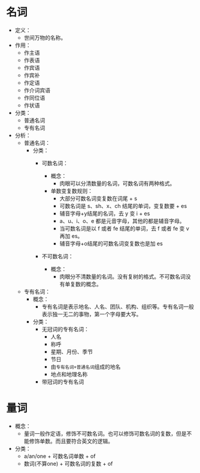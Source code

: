 # 名词
- 定义：
    - 世间万物的名称。
- 作用：
    - 作主语
    - 作表语
    - 作宾语
    - 作宾补
    - 作定语
    - 作介词宾语
    - 作同位语
    - 作状语
- 分类：
    - 普通名词
    - 专有名词
- 分析：
    - 普通名词：
        - 分类：
            - 可数名词：
                - 概念：
                    - 肉眼可以分清数量的名词，可数名词有两种格式。
                - 单数变复数规则：
                    - 大部分可数名词变复数在词尾 + s
                    - 可数名词是 s、sh、x、ch 结尾的单词，变复数要 + es
                    - 辅音字母+y结尾的名词，去 y 变 i + es
                    - a、u、i、o、e 都是元音字母，其他的都是辅音字母。
                    - 当可数名词是以 f 或者 fe 结尾的单词，去 f 或者 fe 变 v 再加 es。
                    - 辅音字母+o结尾的可数名词变复数也是加 es

            - 不可数名词：
                - 概念：
                    - 肉眼分不清数量的名词。没有复树的格式。不可数名词没有单复数的概念。
    - 专有名词：
        - 概念：
            - 专有名词是表示地名、人名、团队、机构、组织等。专有名词一般表示独一无二的事物，第一个字母要大写。
        - 分类：
            - 无冠词的专有名词：
                - 人名
                - 称呼
                - 星期、月份、季节
                - 节日
                - 由`专有名词+普通名词`组成的地名
                - 地点和地理名称
            - 带冠词的专有名词

# 量词
- 概念：
    - 量词一般作定语，修饰不可数名词。也可以修饰可数名词的复数，但是不能修饰单数。而且要符合英文的逻辑。
- 分类：
    - a/an/one + 可数名词单数 + of
    - 数词(不算one) + 可数名词的复数 + of
